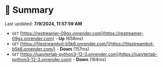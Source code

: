 # 📖 Summary
Last updated: **7/9/2024, 11:57:59 AM**

- `GET` [https://restreamer-09gx.onrender.com](https://restreamer-09gx.onrender.com) - **Up** (658ms)
- `GET` [https://filestreambot-b5k6.onrender.com/](https://filestreambot-b5k6.onrender.com/) - **Down** (157ms)
- `GET` [https://jupyterlab-python3-12-3.onrender.com](https://jupyterlab-python3-12-3.onrender.com) - **Down** (164ms)
